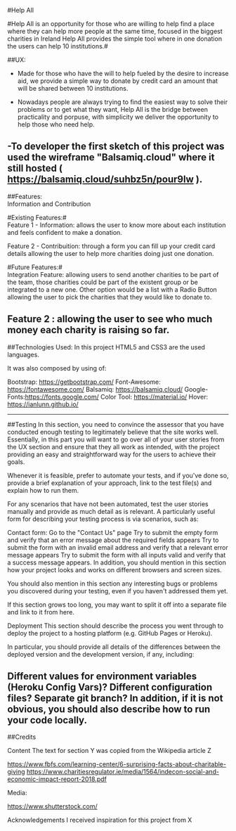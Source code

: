 #Help All
 
 #Help All is an opportunity for those who are willing  to help find a place where they can help more people at the same time, focused  in the biggest  charities  in Ireland Help All provides the simple tool where in one donation the users can help 10 institutions.#


##UX:
- Made for those who have the will to help fueled by the desire to increase aid, we provide a simple way to donate by credit card an amount that will be shared between  10 institutions. 

- Nowadays  people are always trying  to find the easiest  way to solve their problems or to get what they want, Help All is the bridge between practicality and porpuse, with simplicity we deliver the opportunity to help those who need help.

-To developer the first sketch of this project was used the wireframe "Balsamiq.cloud" where it still hosted ( https://balsamiq.cloud/suhbz5n/pour9lw ).
---------------------------------------------------------------------------------------
##Features:  
Information and Contribution 

#Existing Features:#  
Feature 1 - Information: allows the user to know more about each institution  and feels confident to make a donation.

Feature 2 - Contribuition: through a form you can fill up your credit card details allowing  the user to help more charities doing just one donation. 

#Future Features:#  
 Integration Feature: allowing users to send another charities to be part of the team, those charities could be part of the existent group or be integrated to a new one. Other option would be a list with a Radio Button allowing the user to pick the charities that they would like to donate to.
 
 Feature 2 : allowing the user to see who much money each charity  is raising  so far. 
----------------------------------------------------------------------------------------
##Technologies Used:
 In this project HTML5 and CSS3 are the used languages.

 It was also composed by using of:

Bootstrap: https://getbootstrap.com/
Font-Awesome: https://fontawesome.com/
Balsamiq: https://balsamiq.cloud/
Google-Fonts:https://fonts.google.com/
Color Tool: https://material.io/
Hover: https://ianlunn.github.io/


----------------------------------------------------------------------------------------
##Testing
In this section, you need to convince the assessor that you have conducted enough testing to legitimately believe that the site works well. Essentially, in this part you will want to go over all of your user stories from the UX section and ensure that they all work as intended, with the project providing an easy and straightforward way for the users to achieve their goals.

Whenever it is feasible, prefer to automate your tests, and if you've done so, provide a brief explanation of your approach, link to the test file(s) and explain how to run them.

For any scenarios that have not been automated, test the user stories manually and provide as much detail as is relevant. A particularly useful form for describing your testing process is via scenarios, such as:

Contact form:
Go to the "Contact Us" page
Try to submit the empty form and verify that an error message about the required fields appears
Try to submit the form with an invalid email address and verify that a relevant error message appears
Try to submit the form with all inputs valid and verify that a success message appears.
In addition, you should mention in this section how your project looks and works on different browsers and screen sizes.

You should also mention in this section any interesting bugs or problems you discovered during your testing, even if you haven't addressed them yet.

If this section grows too long, you may want to split it off into a separate file and link to it from here.

Deployment
This section should describe the process you went through to deploy the project to a hosting platform (e.g. GitHub Pages or Heroku).

In particular, you should provide all details of the differences between the deployed version and the development version, if any, including:

Different values for environment variables (Heroku Config Vars)?
Different configuration files?
Separate git branch?
In addition, if it is not obvious, you should also describe how to run your code locally.
---------------------------------------------------------------------------------
##Credits

Content
The text for section Y was copied from the Wikipedia article Z

https://www.fbfs.com/learning-center/6-surprising-facts-about-charitable-giving
https://www.charitiesregulator.ie/media/1564/indecon-social-and-economic-impact-report-2018.pdf

Media:

https://www.shutterstock.com/

Acknowledgements
I received inspiration for this project from X